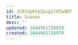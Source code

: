 ```yaml
---
id: 1CRYZpkYpZpig2ldTwdKT
title: Scenes
desc: ''
updated: 1644961726970
created: 1644961726970
---
```


